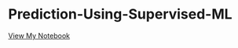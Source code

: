 # Prediction-Using-Supervised-ML
[View My Notebook](https://nbviewer.jupyter.org/url-to-your-notebook.ipynb)
